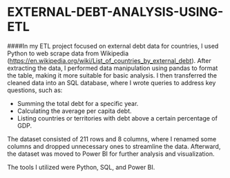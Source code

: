 # EXTERNAL-DEBT-ANALYSIS-USING-ETL

####In my ETL project focused on external debt data for countries, I used Python to web scrape data from Wikipedia (https://en.wikipedia.org/wiki/List_of_countries_by_external_debt). After extracting the data, I performed data manipulation using pandas to format the table, making it more suitable for basic analysis. I then transferred the cleaned data into an SQL database, where I wrote queries to address key questions, such as:

- Summing the total debt for a specific year.
- Calculating the average per capita debt.
- Listing countries or territories with debt above a certain percentage of GDP.

The dataset consisted of 211 rows and 8 columns, where I renamed some columns and dropped unnecessary ones to streamline the data. Afterward, the dataset was moved to Power BI for further analysis and visualization.

The tools I utilized were Python, SQL, and Power BI.
